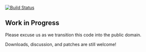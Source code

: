 [![Build Status](https://travis-ci.org/simp/pupmod-simp-xinetd.svg)](https://travis-ci.org/simp/pupmod-simp-xinetd)

## Work in Progress

Please excuse us as we transition this code into the public domain.

Downloads, discussion, and patches are still welcome!
